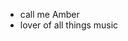 - call me Amber
- lover of all things music

<!---
beinganidiot/beinganidiot is a ✨ special ✨ repository because its `README.md` (this file) appears on your GitHub profile.
You can click the Preview link to take a look at your changes.
--->
